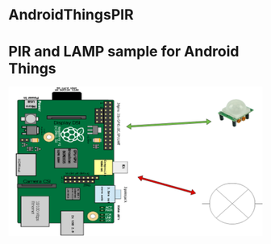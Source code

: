 # AndroidThingsPIR
PIR and LAMP sample for Android Things
======================================


![Schematics for Raspberry Pi 3](common_shema.png)
